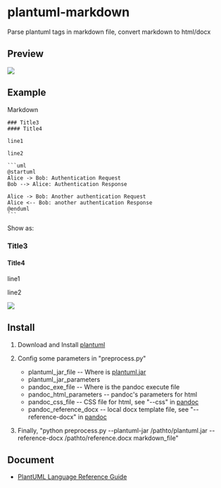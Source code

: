 # plantuml-markdown 

Parse plantuml tags in markdown file, convert markdown to html/docx

## Preview

![](http://www.plantuml.com:80/plantuml/png/JSox3G8n303GtbEup5NqIOaeaBWA6C2A7HAHE2XdFhSzY0O6U6yn6WP-fvaq2kDCuyhzgG5AGhVNMEyiU9uF4reMHRVACW6YttPzo32qZgNHHGA8SadWZqRAD7uLkfEqMnyqLaobVdo0VvwjrGtt-FeMRm00)

## Example

Markdown

    ### Title3
	#### Title4
	
	line1
	
	line2
	
	```uml
	@startuml
	Alice -> Bob: Authentication Request
	Bob --> Alice: Authentication Response

	Alice -> Bob: Another authentication Request
	Alice <-- Bob: another authentication Response
	@enduml
	```

Show as:

### Title3

#### Title4

line1

line2

![](http://www.plantuml.com:80/plantuml/png/Syp9J4vLqBLJSCfFib9mB2t9ICqhoKnEBCdCprC8IYqiJIqkuGBAAUW2rJY256DHLLoGdrUSoiNbY6fONZvGNP528dP38OfjT7KXgXDngOOO3W00)

## Install	
1. Download and Install [plantuml](http://www.plantuml.com/)
2. Config some parameters in "preprocess.py"

	* plantuml_jar_file -- Where is [plantuml.jar](http://sourceforge.net/projects/plantuml/files/plantuml.jar/download)
	* plantuml_jar_parameters 
	* pandoc_exe_file -- Where is the pandoc execute file
	* pandoc_html_parameters -- pandoc's parameters for html
	* pandoc_css_file -- CSS file for html, see "--css" in [pandoc](http://pandoc.org/README.html)
	* pandoc_reference_docx -- local docx template file, see "--reference-docx" in [pandoc](http://pandoc.org/README.html)

3. Finally, "python preprocess.py --plantuml-jar /pathto/plantuml.jar --reference-docx /pathto/reference.docx markdown_file"

## Document

* [PlantUML Language Reference Guide](http://www.plantuml.com/PlantUML_Language_Reference_Guide.pdf)






